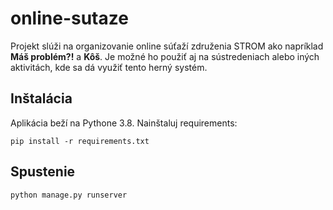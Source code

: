 # online-sutaze

Projekt slúži na organizovanie online súťaží združenia STROM ako napríklad **Máš problém?!** a **Kôš**. Je možné ho použiť aj na sústredeniach alebo iných aktivitách, kde sa dá využiť tento herný systém.

## Inštalácia
Aplikácia beží na Pythone 3.8. Nainštaluj requirements:
```
pip install -r requirements.txt
```
## Spustenie
```
python manage.py runserver
```